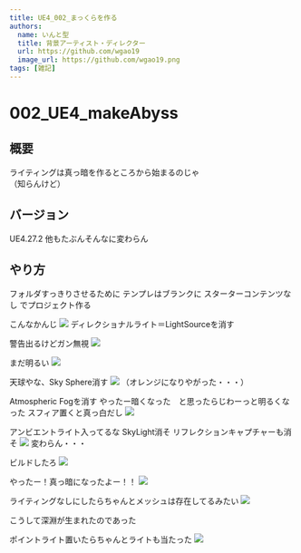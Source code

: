 ```yaml
---
title: UE4_002_まっくらを作る
authors:
  name: いんと型
  title: 背景アーティスト・ディレクター
  url: https://github.com/wgao19
  image_url: https://github.com/wgao19.png
tags: [雑記]
---
```


# 002_UE4_makeAbyss


## 概要
ライティングは真っ暗を作るところから始まるのじゃ  
（知らんけど）



## バージョン
UE4.27.2
他もたぶんそんなに変わらん


## やり方
フォルダすっきりさせるために
テンプレはブランクに
スターターコンテンツなし
でプロジェクト作る

こんなかんじ
![](img/002_UE4_makeAbyss_2023-04-29-23-05-26.png)
ディレクショナルライト＝LightSourceを消す

警告出るけどガン無視
![](img/002_UE4_makeAbyss_2023-04-29-23-06-30.png)

まだ明るい
![](img/002_UE4_makeAbyss_2023-04-29-23-06-57.png)

天球やな、Sky Sphere消す
![](img/002_UE4_makeAbyss_2023-04-29-23-07-52.png)
（オレンジになりやがった・・・）

Atmospheric Fogを消す
やったー暗くなった　と思ったらじわーっと明るくなった
スフィア置くと真っ白だし
![](img/002_UE4_makeAbyss_2023-04-29-23-09-46.png)

アンビエントライト入ってるな
SkyLight消そ
リフレクションキャプチャーも消そ
![](img/002_UE4_makeAbyss_2023-04-29-23-11-20.png)
変わらん・・・

ビルドしたろ
![](img/002_UE4_makeAbyss_2023-04-29-23-12-08.png)

やったー！真っ暗になったよー！！
![](img/002_UE4_makeAbyss_2023-04-29-23-12-38.png)

ライティングなしにしたらちゃんとメッシュは存在してるみたい
![](img/002_UE4_makeAbyss_2023-04-29-23-13-18.png)

こうして深淵が生まれたのであった

ポイントライト置いたらちゃんとライトも当たった
![](img/002_UE4_makeAbyss_2023-04-29-23-15-59.png)